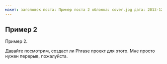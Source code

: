 ```yaml
---
макет: заголовок поста: Пример поста 2 обложка: cover.jpg дата: 2013-12-08 12:00:00 категории: en посты
---
```


## Пример 2

Пример 2.

Давайте посмотрим, создаст ли Phrase проект для этого. Мне просто нужен перерыв, пожалуйста.
